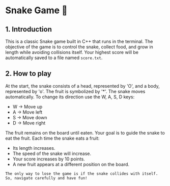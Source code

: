 # Snake Game 🐍

## 1. Introduction
This is a classic Snake game built in C++ that runs in the terminal. The objective of the game is to control the snake, collect food, and grow in length while avoiding 
collisions itself. Your highest score will be automatically saved to a file named `score.txt`.

## 2. How to play
At the start, the snake consists of a head, represented by 'O', and a body, represented by 'o'. The fruit is symbolized by '*'.
The snake moves automatically. To change its direction use the W, A, S, D keys:
- W → Move up
- A → Move left
- S → Move down
- D → Move right

The fruit remains on the board until eaten. Your goal is to guide the snake to eat the fruit. Each time the snake eats a fruit:
- Its length increases.
- The speed of the snake will increase.
- Your score increases by 10 points.
- A new fruit appears at a different position on the board.

`The only way to lose the game is if the snake collides with itself. So, navigate carefully and have fun!`
